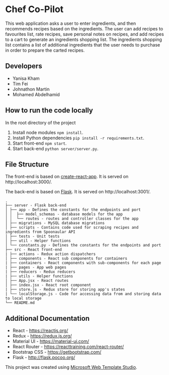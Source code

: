 # Chef Co-Pilot 

This web application asks a user to enter ingredients, and then recommends recipes based on the ingredients. The user can
add recipes to favourites list, rate recipes, save personal notes on recipes, and add recipes to a cart to generate an ingredients shopping list. The ingredients shopping list contains a list of additional ingredients that the user needs to purchase in order to prepare the carted recipes.

## Developers
- Yanisa Kham
- Tim Fei
- Johnathon Martin
- Mohamed Abdelhamid

## How to run the code locally

In the root directory of the project

1. Install node modules `npm install`.
2. Install Python dependencies `pip install -r requirements.txt`.
3. Start front-end `npm start`.
4. Start back-end `python server/server.py`.

## File Structure

The front-end is based on [create-react-app](https://github.com/facebook/create-react-app). It is served on http://localhost:3000/.

The back-end is based on [Flask](https://github.com/pallets/flask). It is served on http://localhost:3001/.

```
.
├── server - Flask back-end
│ ├── app - Defines the constants for the endpoints and port
│ │  ├── model_schemas - database models for the app
│ │  └── routes - routes and controller classes for the app
│ ├── migrations - MySQL database migrations
│ ├── scripts - Contains code used for scraping recipes and ingredients from Spoonaular API
│ ├── tests - Unit tests
│ ├── util - Helper functions
│ └── constants.py - Defines the constants for the endpoints and port
├── src - React front-end
| ├── actions - Redux action dispatchers
│ ├── components - React sub components for containers
| ├── containers - React components with sub-components for each page 
| ├── pages - App web pages
| ├── reducers - Redux reducers
| ├── utils - Helper functions 
│ ├── App.jsx - React routes
│ ├── index.jsx - React root component
| ├── store.js - Redux store for storing app's states
| └── localStorage.js - Code for accessing data from and storing data to local storage
└── README.md
```

## Additional Documentation

- React - https://reactjs.org/
- Redux - https://redux.js.org/
- Material UI - https://material-ui.com/
- React Router - https://reacttraining.com/react-router/
- Bootstrap CSS - https://getbootstrap.com/
- Flask - http://flask.pocoo.org/

This project was created using [Microsoft Web Template Studio](https://github.com/Microsoft/WebTemplateStudio).
